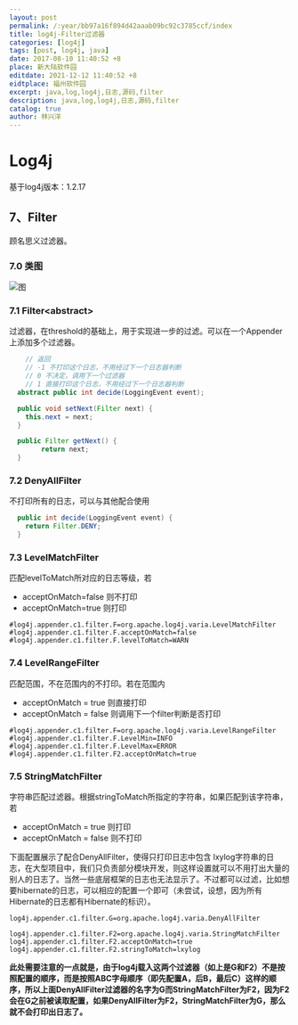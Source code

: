 ```yaml
---
layout: post
permalink: /:year/bb97a16f894d42aaab09bc92c3785ccf/index
title: log4j-Filter过滤器
categories: [log4j]
tags: [post, log4j, java]
date: 2017-08-10 11:40:52 +8
place: 新大陆软件园
editdate: 2021-12-12 11:40:52 +8
eidtplace: 福州软件园
excerpt: java,log,log4j,日志,源码,filter
description: java,log,log4j,日志,源码,filter
catalog: true
author: 林兴洋
---
```



# Log4j

基于log4j版本：1.2.17

## 7、Filter

顾名思义过滤器。

### 7.0 类图

![图](https://gitee.com/linxingyang/at-2020-10-02-image/raw/master/image/L-log4j/image/2017-08-05/01.png)

### 7.1 Filter\<abstract>

过滤器，在threshold的基础上，用于实现进一步的过滤。可以在一个Appender上添加多个过滤器。

```java
    // 返回
    // -1 不打印这个日志，不用经过下一个日志器判断
    // 0 不决定，调用下一个过滤器
    // 1 直接打印这个日志，不用经过下一个日志器判断
  abstract public int decide(LoggingEvent event);

  public void setNext(Filter next) {
    this.next = next;
  }

  public Filter getNext() {
        return next;
  }
```


### 7.2 DenyAllFilter

不打印所有的日志，可以与其他配合使用
```java
  public int decide(LoggingEvent event) {
    return Filter.DENY;
  }
```

### 7.3 LevelMatchFilter

匹配levelToMatch所对应的日志等级，若
* acceptOnMatch=false 则不打印
* acceptOnMatch=true 则打印
```
#log4j.appender.c1.filter.F=org.apache.log4j.varia.LevelMatchFilter
#log4j.appender.c1.filter.F.acceptOnMatch=false
#log4j.appender.c1.filter.F.levelToMatch=WARN
```

### 7.4 LevelRangeFilter

匹配范围，不在范围内的不打印。若在范围内
* acceptOnMatch = true 则直接打印
* acceptOnMatch = false 则调用下一个filter判断是否打印

```
#log4j.appender.c1.filter.F=org.apache.log4j.varia.LevelRangeFilter
#log4j.appender.c1.filter.F.LevelMin=INFO
#log4j.appender.c1.filter.F.LevelMax=ERROR
#log4j.appender.c1.filter.F2.acceptOnMatch=true
```

### 7.5 StringMatchFilter

字符串匹配过滤器。根据stringToMatch所指定的字符串，如果匹配到该字符串，若
* acceptOnMatch = true 则打印
* acceptOnMatch = false 则不打印

下面配置展示了配合DenyAllFilter，使得只打印日志中包含 lxylog字符串的日志，在大型项目中，我们只负责部分模块开发，则这样设置就可以不用打出大量的别人的日志了。当然一些底层框架的日志也无法显示了。不过都可以过滤，比如想要hibernate的日志，可以相应的配置一个即可（未尝试，设想，因为所有Hibernate的日志都有Hibernate的标识）。


```properties
log4j.appender.c1.filter.G=org.apache.log4j.varia.DenyAllFilter

log4j.appender.c1.filter.F2=org.apache.log4j.varia.StringMatchFilter
log4j.appender.c1.filter.F2.acceptOnMatch=true
log4j.appender.c1.filter.F2.stringToMatch=lxylog
```

**此处需要注意的一点就是，由于log4j载入这两个过滤器（如上是G和F2）不是按照配置的顺序，而是按照ABC字母顺序（即先配置A，后B，最后C）这样的顺序，所以上面DenyAllFilter过滤器的名字为G而StringMatchFilter为F2，因为F2会在G之前被读取配置，如果DenyAllFilter为F2，StringMatchFilter为G，那么就不会打印出日志了。**


